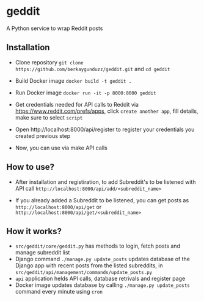 # geddit
A Python service to wrap Reddit posts

## Installation
- Clone repository
`git clone https://github.com/berkaygunduzz/geddit.git` and
`cd geddit`

- Build Docker image
`docker build -t geddit .`

- Run Docker image
`docker run -it -p 8000:8000 geddit`

- Get credentials needed for API calls to Reddit via https://www.reddit.com/prefs/apps, click `create another app`, fill details, make sure to select `script`

- Open http://localhost:8000/api/register to register your credentials you created previous step

- Now, you can use via make API calls

## How to use?
- After installation and registiration, to add Subreddit's to be listened with API call
`http://localhost:8000/api/add/<subreddit_name>`

- If you already added a Subreddit to be listened, you can get posts as
`http://localhost:8000/api/get` or
`http://localhost:8000/api/get/<subreddit_name>`

## How it works?
- `src/geddit/core/geddit.py` has methods to login, fetch posts and manage subreddit list
- Django command `./manage.py update_posts` updates database of the Django app with recent posts from the listed subreddits, in `src/geddit/api/management/commands/update_posts.py`
- `api` application helds API calls, database retrivals and register page
- Docker image updates database by calling `./manage.py update_posts` command every minute using `cron`